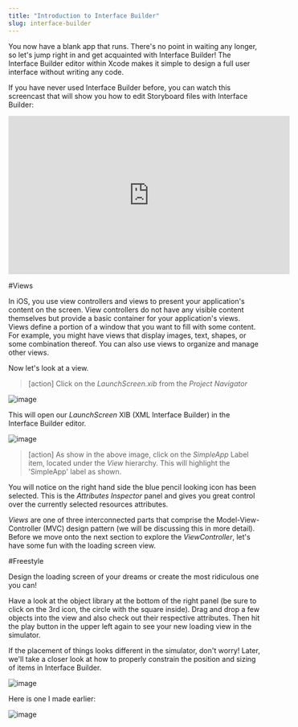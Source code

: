 ```yaml
---
title: "Introduction to Interface Builder"
slug: interface-builder
---     
```


You now have a blank app that runs. There's no point in waiting any longer, so let's jump right in and get acquainted with Interface Builder! The Interface Builder editor within Xcode makes it simple to design a full user interface without writing any code.

If you have never used Interface Builder before, you can watch this screencast that will show you how to edit Storyboard files with Interface Builder:

<iframe width="560" height="315" src="https://www.youtube.com/embed/Z9X_0yZiH2U" frameborder="0" allowfullscreen></iframe>

#Views

In iOS, you use view controllers and views to present your application's content on the screen. View controllers do not have any visible content themselves but provide a basic container 
for your application's views. 
Views define a portion of a window that you want to fill with some content. For example, you might have views that display images, text, shapes, or some combination thereof. 
You can also use views to organize and manage other views.

Now let's look at a view.

> [action]
> Click on the *LaunchScreen.xib* from the *Project Navigator*

![image](project_navigator_launch.png)

This will open our *LaunchScreen* XIB (XML Interface Builder) in the Interface Builder editor.

![image](ib_launch_view.png)

> [action]
> As show in the above image, click on the *SimpleApp* Label item, located under the *View* hierarchy.  This will highlight the 'SimpleApp' label as shown.

You will notice on the right hand side the blue pencil looking icon has been selected. This is the *Attributes Inspector* panel and gives you great control over the currently selected
resources attributes.

*Views* are one of three interconnected parts that comprise the Model-View-Controller (MVC) design pattern (we will be discussing this in more detail).
Before we move onto the next section to explore the *ViewController*, let's have some fun with the loading screen view.

#Freestyle

Design the loading screen of your dreams or create the most ridiculous one you can!

Have a look at the object library at the bottom of the right panel (be sure to click on the 3rd icon, the circle with the square inside). Drag and drop a few objects into the view and also check out their respective attributes. Then hit the play button in the upper left again to see your new loading view in the simulator. 

If the placement of things looks different in the simulator, don't worry! Later, we'll take a closer look at how to properly constrain the position and sizing of items in Interface Builder.

![image](ib_object_inspector.png)

Here is one I made earlier:

![image](ib_launch_view_2.png)
